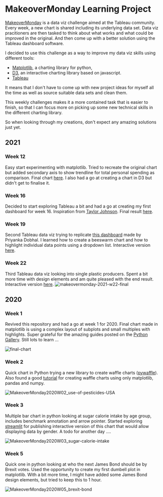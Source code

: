# MakeoverMonday Learning Project

[MakeoverMonday](https://www.makeovermonday.co.uk/) is a data viz challenge aimed at the Tableau community. Every week, a new chart is shared including its underlying data set. Data viz pracitioners are then tasked to think about what works and what could be improved in the original. And then come up with a better solution using the Tableau dashboard software. 

I decided to use this challenge as a way to improve my data viz skills using different tools:

- [Matplotlib](https://matplotlib.org/), a charting library for python, 
- [D3](https://d3js.org/), an interactive charting library based on javascript. 
- [Tableau](https://public.tableau.com/app/profile/lisa.hornung7353)

It means that I don't have to come up with new project ideas for myself all the time as well as source suitable data sets and clean them. 

This weekly challenges makes it a more contained task that is easier to finish, so that I can focus more on picking up some new technical skills in the different charting library. 

So when looking through my creations, don't expect any amazing solutions just yet. 

## 2021

### Week 12

Easy start experimenting with matplotlib. Tried to recreate the original chart but added secondary axis to show trendline for total personal spending as comparison. Final chart [here](https://github.com/Lisa-Ho/makeover-monday/blob/main/20210321/final-chart.png). I also had a go at creating a chart in D3 but didn't get to finalise it.

### Week 16

Decided to start exploring Tableau a bit and had a go at creating my first dashboard for week 16. Inspiration from [Taylor Johnson](https://twitter.com/TF_Johnston/status/1384518109617430535?s=20). Final result [here](https://public.tableau.com/profile/lisa.hornung7353#!/vizhome/MakeoverMonday-2021-W16/Dashboard).

### Week 19

Second Tableau data viz trying to replicate [this dashboard](https://public.tableau.com/profile/priyanka.dobhal0993#!/vizhome/MakeoverMonday2021Week19-WhatDoes1GBofMobileDataCostinEveryCountry_16216222730720/MOM2021W19) made by Priyanka Dobhal. I learned how to create a beeswarm chart and how to highlight individual data points using a dropdown list. Interactive version [here](https://public.tableau.com/profile/lisa.hornung7353#!/vizhome/MakeoverMonday-2021-W19/Dashboard1).

### Week 22

Third Tableau data viz looking into single plastic producers. Spent a bit more time with design elements and am quite pleased with the end result. Interactive version [here](https://public.tableau.com/app/profile/lisa.hornung7353/viz/MakeoverMonday-2021-W22/Dashboard1). 
![makeovermonday-2021-w22-final](https://user-images.githubusercontent.com/50448656/154820433-1750780f-6ec4-4350-85b3-61ee9dcebae0.PNG)

## 2020

### Week 1

Revived this repository and had a go at week 1 for 2020. Final chart made in matplotlib is using a complex layout of subplots and small multiples with highlights. Super grateful for the amazing guides posted on the [Python Gallery](https://www.python-graph-gallery.com/web-highlighted-lineplot-with-faceting). Still lots to learn ...

![final-chart](https://user-images.githubusercontent.com/50448656/154820316-5d7aa899-d6d1-4091-aa6c-b1c37d8feffc.png)

### Week 2

Quick chart in Python trying a new library to create waffle charts ([pywaffle](https://pywaffle.readthedocs.io/en/latest/index.html)). Also found a good [tutorial](https://regenerativetoday.com/how-to-build-waffle-charts-in-python/) for creating waffle charts using only matplotlib, pandas and numpy. 

![MakeoverMonday2020W02_use-of-pesticides-USA](https://user-images.githubusercontent.com/50448656/154856274-c1487ffa-1b6e-4161-9ea9-6d8ec254be46.png)

### Week 3

Multiple bar chart in python looking at sugar calorie intake by age group, includes benchmark annotation and arrow pointer. Started exploring [streamlit](https://streamlit.io/) for publishing interactive version of this chart that would allow displaying data by gender. A todo for another day ....

![MakeoverMonday2020W03_sugar-calorie-intake](https://user-images.githubusercontent.com/50448656/155895565-568669c4-304c-438a-85c7-e1e4c387bd1b.png)

### Week 5

Quick one in python looking at who the next James Bond should be by Brexit votes. Used the opportunity to create my first dumbell plot in matplotlib. With a bit more time, I might have added some James Bond design elements, but tried to keep this to 1 hour.

![MakeoverMonday2020W05_brexit-bond](https://user-images.githubusercontent.com/50448656/156924672-cbf65a87-2509-4d7c-a6b6-0d11a4a5208a.png)


